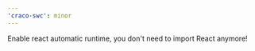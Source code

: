```yaml
---
'craco-swc': minor
---
```


Enable react automatic runtime, you don't need to import React anymore!
